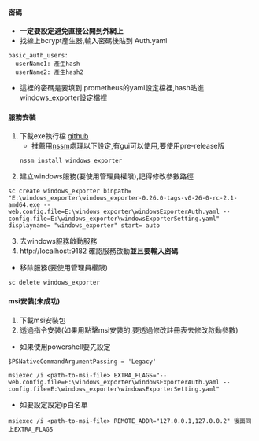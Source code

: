 
#### 密碼
* **一定要設定避免直接公開到外網上**
* 找線上bcrypt產生器,輸入密碼後貼到 Auth.yaml
``` text
basic_auth_users:
  userName1: 產生hash
  userName2: 產生hash2
```
* 這裡的密碼是要填到 prometheus的yaml設定檔裡,hash貼進windows_exporter設定檔裡



#### 服務安裝

1. 下載exe執行檔 [github](https://github.com/prometheus-community/windows_exporter)
   * 推薦用[nssm](https://nssm.cc/download)處理以下設定,有gui可以使用,要使用pre-release版
   ```Shell
   nssm install windows_exporter 
   ```
2. 建立windows服務(要使用管理員權限),記得修改參數路徑
```shell
sc create windows_exporter binpath= "E:\windows_exporter\windows_exporter-0.26.0-tags-v0-26-0-rc-2.1-amd64.exe --web.config.file=E:\windows_exporter\windowsExporterAuth.yaml --config.file=E:\windows_exporter\windowsExporterSetting.yaml" displayname= "windows_exporter" start= auto
```
3. 去windows服務啟動服務
4. http://localhost:9182 確認服務啟動**並且要輸入密碼**

+ 移除服務(要使用管理員權限)
```shell
sc delete windows_exporter
```


#### msi安裝(**未成功**)
1. 下載msi安裝包
2. 透過指令安裝(如果用點擊msi安裝的,要透過修改註冊表去修改啟動參數)
* 如果使用powershell要先設定
``` shell
$PSNativeCommandArgumentPassing = 'Legacy'
```
``` shell
msiexec /i <path-to-msi-file> EXTRA_FLAGS="--web.config.file=E:\windows_exporter\windowsExporterAuth.yaml --config.file=E:\windows_exporter\windowsExporterSetting.yaml"
```
+ 如要設定設定ip白名單
``` shell
msiexec /i <path-to-msi-file> REMOTE_ADDR="127.0.0.1,127.0.0.2" 後面同上EXTRA_FLAGS
```
